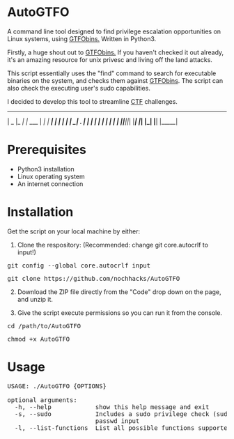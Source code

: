 # AutoGTFO
A command line tool designed to find privilege escalation opportunities on Linux systems, using <a href="https://gtfobins.github.io/">GTFObins.</a> Written in Python3.

Firstly, a huge shout out to <a href="https://gtfobins.github.io/">GTFObins.</a> If you haven't checked it out already, it's an amazing resource for unix privesc and living off the land attacks.

This script essentially uses the "find" command to search for executable binaries on the system, and checks them against <a href="https://gtfobins.github.io/">GTFObins</a>. The script can also check the executing user's sudo capabilities.

I decided to develop this tool to streamline <a href="https://haxf4rall.com/2019/06/29/ctf-guide/">CTF</a> challenges.

  _____     _          _____ _____ _____ _____
 |  _  |_ _| |_ ___   |   __|_   _|   __|     |
 |     | | |  _| . |  |  |  | | | |   __|  |  |
 |__|__|___|_| |___|  |_____| |_| |__|  |_____|

# Prerequisites
* Python3 installation
* Linux operating system
* An internet connection

# Installation
Get the script on your local machine by either:

1) Clone the respository:
(Recommended: change git core.autocrlf to input!)
<pre>git config --global core.autocrlf input</pre>
<pre>git clone https://github.com/nochhacks/AutoGTFO</pre>

2) Download the ZIP file directly from the "Code" drop down on the page, and unzip it.

3) Give the script execute permissions so you can run it from the console.
<pre>cd /path/to/AutoGTFO</pre>
<pre>chmod +x AutoGTFO</pre>

# Usage

<pre>
USAGE: ./AutoGTFO {OPTIONS}

optional arguments:
  -h, --help            show this help message and exit
  -s, --sudo            Includes a sudo privilege check (sudo -l), may require
                        passwd input
  -l, --list-functions  List all possible functions supported by binaries
</pre>

